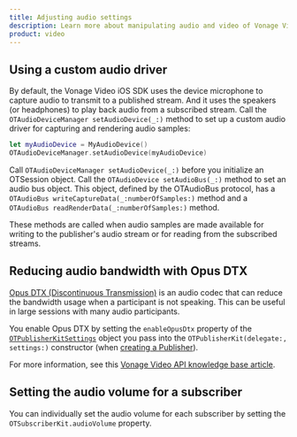 ```yaml
---
title: Adjusting audio settings
description: Learn more about manipulating audio and video of Vonage Video API streams for your iOS application. Publish only video or audio, adjust the frame rate, and more. 
product: video
---
```


## Using a custom audio driver

By default, the Vonage Video iOS SDK uses the device microphone to capture audio to transmit to a published stream. And it uses the speakers (or headphones) to play back audio from a subscribed stream. Call the `OTAudioDeviceManager setAudioDevice(_:)` method to set up a custom audio driver for capturing and rendering audio samples:

```swift
let myAudioDevice = MyAudioDevice()
OTAudioDeviceManager.setAudioDevice(myAudioDevice)
```

Call `OTAudioDeviceManager setAudioDevice(_:)` before you initialize an OTSession object. Call the `OTAudioDevice setAudioBus(_:)` method to set an audio bus object. This object, defined by the OTAudioBus protocol, has a `OTAudioBus writeCaptureData(_:numberOfSamples:)` method and a `OTAudioBus readRenderData(_:numberOfSamples:)` method.

These methods are called when audio samples are made available for writing to the publisher's audio stream or for reading from the subscribed streams.

<!-- OPT-TODO: For an example, see the "Project 7: External Audio Device" sample in the samples directory of the Vonage Video iOS SDK (or at the [Vonage Video-ios-sdk-samples](https://github.com/opentok/opentok-ios-sdk-samples) repo on GitHub). -->

## Reducing audio bandwidth with Opus DTX

[Opus DTX (Discontinuous Transmission)](https://datatracker.ietf.org/doc/html/rfc7587#section-3.1.3) is an audio codec that can reduce the bandwidth usage when a participant is not speaking. This can be useful in large sessions with many audio participants.

You enable Opus DTX by setting the `enableOpusDtx` property of the [`OTPublisherKitSettings`](/sdk/stitch/video-swift-reference/Classes/OTPublisherKitSettings.html) object you pass into the `OTPublisherKit(delegate:, settings:)` constructor (when [creating a Publisher](/video/tutorials/publish-streams/introduction/swift)).

For more information, see this [Vonage Video API knowledge base article](https://video-api.support.vonage.com/hc/en-us/articles/4411846588564-What-is-Opus-DTX-).

## Setting the audio volume for a subscriber

You can individually set the audio volume for each subscriber by setting the `OTSubscriberKit.audioVolume` property.

